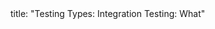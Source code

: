 <frontmatter>
title: "Testing Types: Integration Testing: What"
</frontmatter>

<include src="navbar.md" boilerplate />

<include src="unit-inPage-asFlat.md" boilerplate />